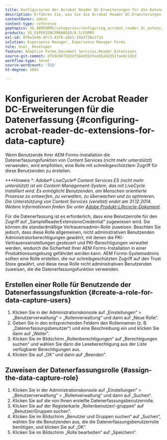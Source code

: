 ```yaml
---
title: Konfigurieren der Acrobat Reader DC-Erweiterungen für die Datenerfassung
description: Erfahren Sie, wie Sie die Acrobat Reader DC-Erweiterungen für die Datenerfassung konfigurieren.
contentOwner: admin
content-type: reference
geptopics: SG_AEMFORMS/categories/configuring_acrobat_reader_dc_extensions
products: SG_EXPERIENCEMANAGER/6.5/FORMS
exl-id: 0f8e1e46-4fc5-43f6-abb1-19a3f20e1f1d
solution: Experience Manager, Experience Manager Forms
role: User, Developer
feature: Adaptive Forms,Document Services,Reader Extensions
source-git-commit: d7b9e947503df58435b3fee85a92d51fae8c1d2d
workflow-type: tm+mt
source-wordcount: '315'
ht-degree: 100%

---
```


# Konfigurieren der Acrobat Reader DC-Erweiterungen für die Datenerfassung {#configuring-acrobat-reader-dc-extensions-for-data-capture}

Wenn Benutzende Ihrer AEM Forms-Installation die Datenerfassungsfunktion von Content Services (nicht mehr unterstützt) verwenden, wird empfohlen, eine Rolle mit schreibgeschütztem Zugriff für diese Benutzenden zu erstellen.

***Hinweis **: Adobe® LiveCycle® Content Services ES (nicht mehr unterstützt) ist ein Content-Management-System, das mit LiveCycle installiert wird. Es ermöglicht Benutzenden, am Menschen orientierte Prozesse zu entwerfen, zu verwalten, zu überwachen und zu optimieren. Die Unterstützung von Content Services (veraltet) endet am 31.12.2014. Weitere Informationen finden Sie unter [Adobe Produkt-Lifecycle-Dokument](https://helpx.adobe.com/de/support/programs/eol-matrix.html).*

Für die Datenerfassung ist es erforderlich, dass eine Benutzerrolle für den Zugriff auf „SampleReaderExtensionsCredential“ zugewiesen wird. Sie können die standardmäßige Vertrauensadmin-Rolle zuweisen. Beachten Sie jedoch, dass diese Rolle allgemeinen, nicht administrativen Benutzenden Administratorberechtigungen gewährt, mit denen die PKI-Vertrauenseinstellungen gesteuert und PKI-Berechtigungen verwaltet werden, wodurch die Sicherheit Ihrer AEM Forms-Installation in einer Produktionsumgebung gefährdet werden kann. AEM Forms-Systemadmins sollten eine Rolle erstellen, die nur schreibgeschützten Zugriff auf den Trust Store gewährt, und diese neue Rolle nicht administrativen Benutzenden zuweisen, die die Datenerfassungsfunktion verwenden.

## Erstellen einer Rolle für Benutzende der Datenerfassungsfunktion {#create-a-role-for-data-capture-users}

1. Klicken Sie in der Administrationskonsole auf „Einstellungen“ > „Benutzerverwaltung“ > „Rollenverwaltung“ und dann auf „Neue Rolle“.
1. Geben Sie in den entsprechenden Feldern den Rollennamen (z. B. „Datenerfassungsbenutzer“) und eine Beschreibung ein und klicken Sie dann auf „Weiter“.
1. Klicken Sie im Bildschirm „Rollenberechtigungen“ auf „Berechtigungen suchen“ und wählen Sie dann die Leseberechtigung aus der Liste verfügbarer Berechtigungen aus.
1. Klicken Sie auf „OK“ und dann auf „Beenden“.

## Zuweisen der Datenerfassungsrolle {#assign-the-data-capture-role}

1. Klicken Sie in der Administrationskonsole auf „Einstellungen“ > „Benutzerverwaltung“ > „Rollenverwaltung“ und dann auf „Suchen“.
1. Klicken Sie auf die von Ihnen erstellte Datenerfassungsbenutzerrolle.
1. Klicken Sie auf der Registerkarte „Rollenbenutzer/-gruppen“ auf „Benutzer/Gruppen suchen“.
1. Klicken Sie im Bildschirm „Benutzer und Gruppen suchen“ auf „Suchen“, wählen Sie die Benutzenden aus, die die Datenerfassungsbenutzerrolle benötigen, und klicken Sie auf „OK“.
1. Klicken Sie im Bildschirm „Rolle bearbeiten“ auf „Speichern“.
